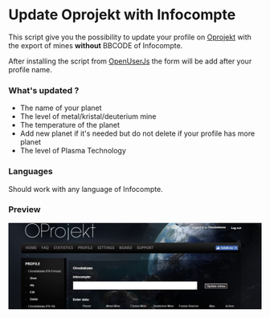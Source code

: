 # Update Oprojekt with Infocompte

This script give you the possibility to update your profile on [Oprojekt] with the export of mines **without** BBCODE of Infocompte.

After installing the script from [OpenUserJs] the form will be add after your profile name.

### What's updated ?

- The name of your planet
- The level of metal/kristal/deuterium mine
- The temperature of the planet
- Add new planet if it's needed but do not delete if your profile has more planet
- The level of Plasma Technology


### Languages

Should work with any language of Infocompte.

### Preview

![form_on_opojekt](/preview/form_on_opojekt.JPG)

[OpenUserJs]: <https://openuserjs.org/scripts/Choubakawa/Export_BBCODE_Ogniter>
[Oprojekt]: <http://en.oprojekt.org/>
